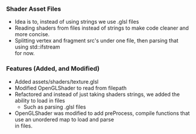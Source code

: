 ### Shader Asset Files
- Idea is to, instead of using strings we use .glsl files
- Reading shaders from files instead of strings to make code cleaner and more concise.
- Splitting vertex and fragment src's under one file, then parsing that using std::ifstream \
    for now.


### Features (Added, and Modified)
- Added assets/shaders/texture.glsl
- Modified OpenGLShader to read from filepath
- Refactored and instead of just taking shaders strings, we added the ability to load in files
    - Such as parsing .glsl files
- OpenGLShader was modified to add preProcess, compile functions that use an unordered map to load and parse \
    in files.